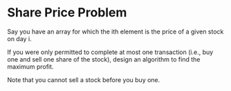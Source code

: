 # Share Price Problem

Say you have an array for which the ith element is the
price of a given stock on day i.

If you were only permitted to complete at most one
transaction (i.e., buy one and sell one share of
the stock), design an algorithm to find the maximum profit.

Note that you cannot sell a stock before you buy one.